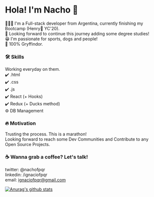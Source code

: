 # Hola! I'm Nacho 👋


👨🏽‍💻 I'm a Full-stack developer from Argentina, currently finishing my Bootcamp (Henry🚀  YC'20). <br>
🌱 Looking forward to continue this journey adding some degree studies! <br>
😁 I'm passionate for sports, dogs and people! <br>
🦁 100% Gryffindor. <br>


<h3> 🛠️ Skills </h3>

Working everyday on them. <br>
✔️ .html <br>
✔️ .css <br>
✔️ .js <br>
✔️ React (+ Hooks) <br> 
✔️ Redux (+ Ducks method) <br>
⚙️ DB Management 


<h3> 🔥 Motivation </h3>

Trusting the process. This is a marathon! <br>
Looking forward to reach some Dev Communities and Contribute to any Open Source Projects.



<h3> ☕ Wanna grab a coffee? Let's talk! </h3>

twitter: @nachofpqr <br>
linkedin: /ignaciofpqr <br>
email: ignaciofpqr@gmail.com 


[![Anurag's github stats](https://github-readme-stats.vercel.app/api?username=ignaciofpqr)](https://github.com/anuraghazra/github-readme-stats)
